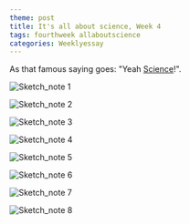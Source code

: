 ```yaml
---
theme: post
title: It's all about science, Week 4
tags: fourthweek allaboutscience
categories: Weeklyessay
---
```


As that famous saying goes: "Yeah [Science](https://www.youtube.com/watch?v=YRL4uIVzVWI&ab_channel=MatthewMardell)!".




![Sketch_note 1](https://raw.githubusercontent.com/Al-0/Encora-Apprenticeship/main/sketches/Week_4/WhatsApp%20Image%202021-10-29%20at%2011.25.21%20AM.jpeg)

![Sketch_note 2](https://raw.githubusercontent.com/Al-0/Encora-Apprenticeship/main/sketches/Week_4/WhatsApp%20Image%202021-10-29%20at%2011.25.22%20AM.jpeg)

![Sketch_note 3](https://raw.githubusercontent.com/Al-0/Encora-Apprenticeship/main/sketches/Week_4/WhatsApp%20Image%202021-10-29%20at%2011.25.22%20AM%20(1).jpeg)

![Sketch_note 4](https://raw.githubusercontent.com/Al-0/Encora-Apprenticeship/main/sketches/Week_4/WhatsApp%20Image%202021-10-29%20at%2011.25.22%20AM%20(2).jpeg)

![Sketch_note 5](https://raw.githubusercontent.com/Al-0/Encora-Apprenticeship/main/sketches/Week_4/WhatsApp%20Image%202021-10-29%20at%2011.25.22%20AM%20(3).jpeg)

![Sketch_note 6](https://raw.githubusercontent.com/Al-0/Encora-Apprenticeship/main/sketches/Week_4/WhatsApp%20Image%202021-10-29%20at%2011.25.22%20AM%20(4).jpeg)

![Sketch_note 7](https://raw.githubusercontent.com/Al-0/Encora-Apprenticeship/main/sketches/Week_4/WhatsApp%20Image%202021-10-29%20at%2011.25.23%20AM.jpeg)

![Sketch_note 8](https://raw.githubusercontent.com/Al-0/Encora-Apprenticeship/main/sketches/Week_4/WhatsApp%20Image%202021-10-29%20at%2011.25.23%20AM%20(1).jpeg)
